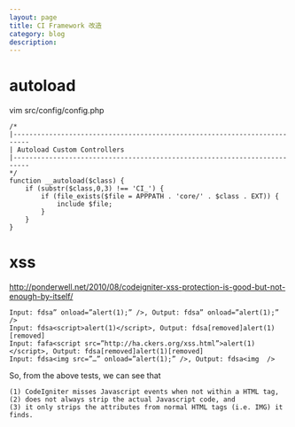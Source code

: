 ```yaml
---
layout: page
title: CI Framework 改造
category: blog
description:
---
```

# autoload

vim src/config/config.php

	/*
	|--------------------------------------------------------------------------
	| Autoload Custom Controllers
	|--------------------------------------------------------------------------
	*/
	function __autoload($class) {
		if (substr($class,0,3) !== 'CI_') {
			if (file_exists($file = APPPATH . 'core/' . $class . EXT)) {
				include $file;
			}
		}
	}

# xss
http://ponderwell.net/2010/08/codeigniter-xss-protection-is-good-but-not-enough-by-itself/

	Input: fdsa” onload=”alert(1);” />, Output: fdsa” onload=”alert(1);” />
	Input: fdsa<script>alert(1)</script>, Output: fdsa[removed]alert(1)[removed]
	Input: fafa<script src=”http://ha.ckers.org/xss.html”>alert(1)</script>, Output: fdsa[removed]alert(1)[removed]
	Input: fdsa<img src=”…” onload=”alert(1);” />, Output: fdsa<img  />

So, from the above tests, we can see that

	(1) CodeIgniter misses Javascript events when not within a HTML tag,
	(2) does not always strip the actual Javascript code, and
	(3) it only strips the attributes from normal HTML tags (i.e. IMG) it finds.
